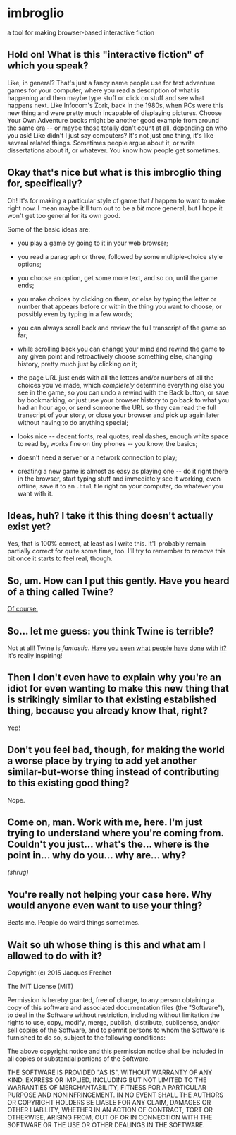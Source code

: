 # imbroglio

a tool for making browser-based interactive fiction

## Hold on!  What is this "interactive fiction" of which you speak?

Like, in general?  That's just a fancy name people use for text
adventure games for your computer, where you read a description of
what is happening and then maybe type stuff or click on stuff and
see what happens next.  Like Infocom's Zork, back in the 1980s,
when PCs were this new thing and were pretty much incapable of
displaying pictures.  Choose Your Own Adventure books might be
another good example from around the same era -- or maybe those
totally don't count at all, depending on who you ask!  Like didn't
I just say computers?  It's not just one thing, it's like several
related things.  Sometimes people argue about it, or write dissertations
about it, or whatever.  You know how people get sometimes.

## Okay that's nice but what is this imbroglio thing for, specifically?

Oh!  It's for making a particular style of game that *I* happen to
want to make right now.  I mean maybe it'll turn out to be a *bit*
more general, but I hope it won't get too general for its own good.

Some of the basic ideas are:

* you play a game by going to it in your web browser;

* you read a paragraph or three, followed by some multiple-choice
style options;

* you choose an option, get some more text, and so on, until the
game ends;

* you make choices by clicking on them, or else by typing the letter
or number that appears before or within the thing you want to choose,
or possibly even by typing in a few words;

* you can always scroll back and review the full transcript of the
game so far;

* while scrolling back you can change your mind and rewind the game
to any given point and retroactively choose something else, changing
history, pretty much just by clicking on it;

* the page URL just ends with all the letters and/or numbers of all
the choices you've made, which *completely* determine everything
else you see in the game, so you can undo a rewind with the Back
button, or save by bookmarking, or just use your browser history
to go back to what you had an hour ago, or send someone the URL so
they can read the full transcript of your story, or close your
browser and pick up again later without having to do anything
special;

* looks nice -- decent fonts, real quotes, real dashes, enough white
space to read by, works fine on tiny phones -- you know, the basics;

* doesn't need a server or a network connection to play;

* creating a new game is almost as easy as playing one -- do it
right there in the browser, start typing stuff and immediately see
it working, even offline, save it to an `.html` file right on your
computer, do whatever you want with it.

## Ideas, huh?  I take it this thing doesn't actually exist yet?

Yes, that is 100% correct, at least as I write this.  It'll probably
remain partially correct for quite some time, too.  I'll try to
remember to remove this bit once it starts to feel real, though.

## So, um.  How can I put this gently.  Have you heard of a thing called Twine?

[Of course.](http://twinery.org/)

## So... let me guess: you think Twine is terrible?

Not at all!  Twine is *fantastic*.
[Have](http://indiegames.com/2013/07/browser_pick_ultra_business_ty.html)
[you](http://gamasutra.com/view/news/189558/IGF_winner_Hofmeier_pays_it_forward_for_Porpentines_Howling_Dogs.php)
[seen](http://www.rockpapershotgun.com/2014/11/11/boo-the-uncle-who-works-at-nintendo/)
[what](http://www.depressionquest.com/)
[people](http://inurashii.xyz/twine-is-bad.html)
[have](http://auntiepixelante.com/mythics/)
[done](http://selectadecision.info/)
[with](http://ohnoproblems.itch.io/sabbat-directors-kvt)
[it?](http://noncanon.com/HorseMaster.html)  It's really inspiring!

## Then I don't even have to explain why you're an idiot for even wanting to make this new thing that is strikingly similar to that existing established thing, because you already know that, right?

Yep!

## Don't you feel bad, though, for making the world a worse place by trying to add yet another similar-but-worse thing instead of contributing to this existing good thing?

Nope.

## Come on, man.  Work with me, here.  I'm just trying to understand where you're coming from.  Couldn't you just... what's the... where is the point in... why do you... why are... why?

*(shrug)*

## You're really not helping your case here.  Why would anyone even want to use your thing?

Beats me.  People do weird things sometimes.

## Wait so uh whose thing is this and what am I allowed to do with it?

Copyright (c) 2015 Jacques Frechet

The MIT License (MIT)

Permission is hereby granted, free of charge, to any person obtaining
a copy of this software and associated documentation files (the
"Software"), to deal in the Software without restriction, including
without limitation the rights to use, copy, modify, merge, publish,
distribute, sublicense, and/or sell copies of the Software, and to
permit persons to whom the Software is furnished to do so, subject
to the following conditions:

The above copyright notice and this permission notice shall be
included in all copies or substantial portions of the Software.

THE SOFTWARE IS PROVIDED "AS IS", WITHOUT WARRANTY OF ANY KIND,
EXPRESS OR IMPLIED, INCLUDING BUT NOT LIMITED TO THE WARRANTIES OF
MERCHANTABILITY, FITNESS FOR A PARTICULAR PURPOSE AND NONINFRINGEMENT.
IN NO EVENT SHALL THE AUTHORS OR COPYRIGHT HOLDERS BE LIABLE FOR
ANY CLAIM, DAMAGES OR OTHER LIABILITY, WHETHER IN AN ACTION OF
CONTRACT, TORT OR OTHERWISE, ARISING FROM, OUT OF OR IN CONNECTION
WITH THE SOFTWARE OR THE USE OR OTHER DEALINGS IN THE SOFTWARE.

